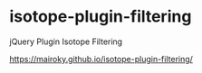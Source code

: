 # isotope-plugin-filtering
jQuery Plugin Isotope Filtering

https://mairoky.github.io/isotope-plugin-filtering/
